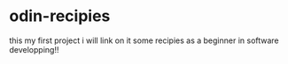 # odin-recipies
this my first project i will link on it some recipies as a beginner in software developping!!
